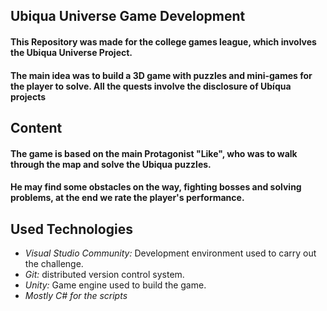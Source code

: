 ## Ubiqua Universe Game Development 
#### This Repository was made for the college games league, which involves the Ubiqua Universe Project.
#### The main idea was to build a 3D game with puzzles and mini-games for the player to solve. All the quests involve the disclosure of Ubíqua projects  

## Content 
#### The game is based on the main Protagonist "Like", who was to walk through the map and solve the Ubiqua puzzles. 
#### He may find some obstacles on the way, fighting bosses and solving problems, at the end we rate the player's performance.

## Used Technologies
- *Visual Studio Community:* Development environment used to carry out the challenge.
- *Git:* distributed version control system.
- *Unity:* Game engine used to build the game.
- *Mostly C# for the scripts*


